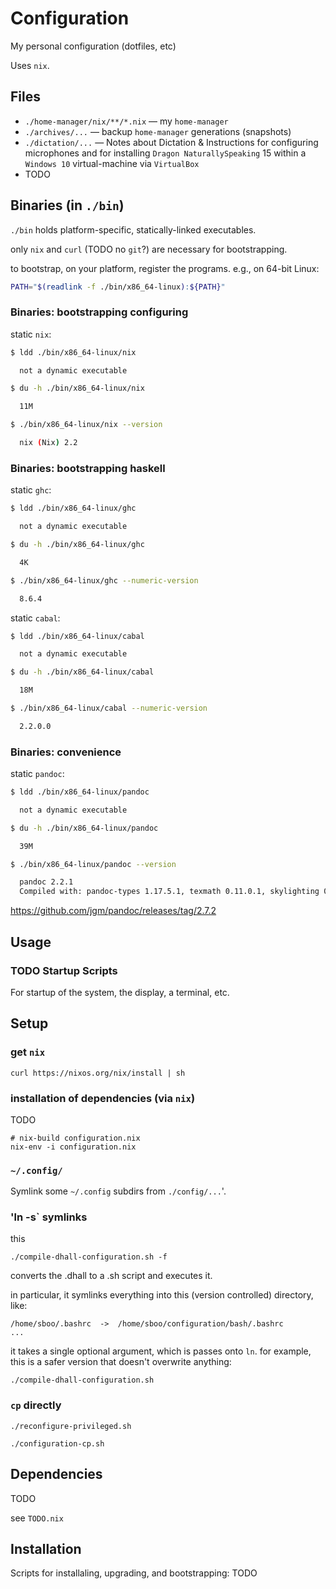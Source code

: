 # Configuration

My personal configuration (dotfiles, etc)

Uses `nix`.


## Files

* `./home-manager/nix/**/*.nix` — my `home-manager`
* `./archives/...` — backup `home-manager` generations (snapshots)
* `./dictation/...` — Notes about Dictation & Instructions for configuring microphones and for installing `Dragon NaturallySpeaking` 15 within a `Windows 10` virtual-machine via `VirtualBox`
* TODO

## Binaries (in `./bin`)

`./bin` holds platform-specific, statically-linked executables. 

only `nix` and `curl` (TODO no `git`?) are necessary for bootstrapping.

to bootstrap, on your platform, register the programs. e.g., on 64-bit Linux:

``` sh
PATH="$(readlink -f ./bin/x86_64-linux):${PATH}"
```

### Binaries: bootstrapping configuring

static `nix`:

``` sh
$ ldd ./bin/x86_64-linux/nix

  not a dynamic executable

$ du -h ./bin/x86_64-linux/nix

  11M

$ ./bin/x86_64-linux/nix --version

  nix (Nix) 2.2
```

### Binaries: bootstrapping haskell

static `ghc`:

``` sh
$ ldd ./bin/x86_64-linux/ghc

  not a dynamic executable

$ du -h ./bin/x86_64-linux/ghc

  4K

$ ./bin/x86_64-linux/ghc --numeric-version

  8.6.4
```

static `cabal`:

``` sh
$ ldd ./bin/x86_64-linux/cabal

  not a dynamic executable

$ du -h ./bin/x86_64-linux/cabal

  18M

$ ./bin/x86_64-linux/cabal --numeric-version

  2.2.0.0
```

### Binaries: convenience

static `pandoc`:

``` sh
$ ldd ./bin/x86_64-linux/pandoc

  not a dynamic executable

$ du -h ./bin/x86_64-linux/pandoc

  39M

$ ./bin/x86_64-linux/pandoc --version

  pandoc 2.2.1
  Compiled with: pandoc-types 1.17.5.1, texmath 0.11.0.1, skylighting 0.7.2
```

<https://github.com/jgm/pandoc/releases/tag/2.7.2>

### 

## Usage

### TODO Startup Scripts

For startup of the system, the display, a terminal, etc. 



## Setup

### get `nix`

    curl https://nixos.org/nix/install | sh


### installation of dependencies (via `nix`)

TODO

    # nix-build configuration.nix
    nix-env -i configuration.nix

### `~/.config/`

Symlink some `~/.config` subdirs from `./config/...`'.

### 'ln -s` symlinks

this

    ./compile-dhall-configuration.sh -f

converts the .dhall to a .sh script and executes it.

in particular, it symlinks everything into this (version controlled) directory, like:

    /home/sboo/.bashrc  ->  /home/sboo/configuration/bash/.bashrc
    ...

it takes a single optional argument, which is passes onto `ln`. for example, this is a safer version that doesn't overwrite anything:

    ./compile-dhall-configuration.sh

### `cp` directly

    ./reconfigure-privileged.sh

    ./configuration-cp.sh


## Dependencies

TODO

see `TODO.nix`


## Installation

Scripts for installaling, upgrading, and bootstrapping: TODO


